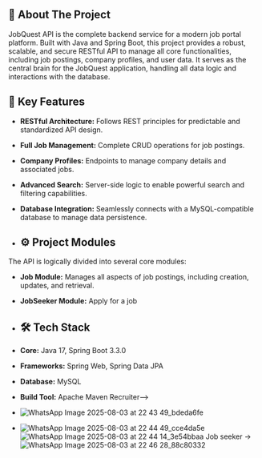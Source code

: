 ## 📖 About The Project

JobQuest API is the complete backend service for a modern job portal platform. Built with Java and Spring Boot, this project provides a robust, scalable, and secure RESTful API to manage all core functionalities, including job postings, company profiles, and user data. It serves as the central brain for the JobQuest application, handling all data logic and interactions with the database.
## 🔑 Key Features

-   **RESTful Architecture:** Follows REST principles for predictable and standardized API design.
-   **Full Job Management:** Complete CRUD operations for job postings.
-   **Company Profiles:** Endpoints to manage company details and associated jobs.
-   **Advanced Search:** Server-side logic to enable powerful search and filtering capabilities.
-   **Database Integration:** Seamlessly connects with a MySQL-compatible database to manage data persistence.

-   ## ⚙️ Project Modules

The API is logically divided into several core modules:

-   **Job Module:** Manages all aspects of job postings, including creation, updates, and retrieval.
-   **JobSeeker Module:** Apply for a job

-   ## 🛠️ Tech Stack

-   **Core:** Java 17, Spring Boot 3.3.0
-   **Frameworks:** Spring Web, Spring Data JPA
-   **Database:** MySQL
-   **Build Tool:** Apache Maven
  Recruiter-->
-   ![WhatsApp Image 2025-08-03 at 22 43 49_bdeda6fe](https://github.com/user-attachments/assets/a1666cc8-4f12-4891-9eb8-5ee16eb20dfe)
-   ![WhatsApp Image 2025-08-03 at 22 44 49_cce4da5e](https://github.com/user-attachments/assets/8eaff2af-ec8d-4197-80a0-318e428af7ae)
![WhatsApp Image 2025-08-03 at 22 44 14_3e54bbaa](https://github.com/user-attachments/assets/f1e5dd07-f645-49b6-8c81-9279c161b1c8)
Job seeker  ->
![WhatsApp Image 2025-08-03 at 22 46 28_88c80332](https://github.com/user-attachments/assets/cd06e25f-bf07-47fd-bb20-d3769c3de192)

